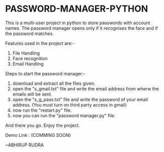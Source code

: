 # PASSWORD-MANAGER-PYTHON

This is a multi-user project in python to store passwords with account names.
The password manager opens only if it recognises the face and if the password matches.

Features used in the project are:-
  1. File Handling
  2. Face recognition
  3. Email Handling

Steps to start the password manager:-
  1. download and extract all the files given.
  2. open the "s_gmail.txt" file and write the email address from wherw the emails will be sent.
  3. open the "s_g_pass.txt" file and write the password of your email address. (You must turn on third party access in gmail)
  4. now run the "restart.py" file.
  5. now you can run the "password manager.py" file.

And there you go. Enjoy the project.

Demo Link : (COMMING SOON) 

~ABHIRUP RUDRA
